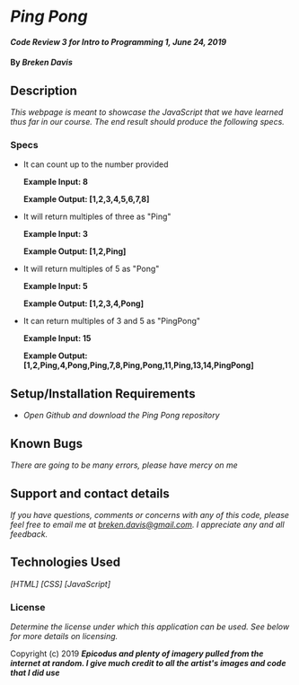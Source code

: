 # _Ping Pong_

#### _Code Review 3 for Intro to Programming 1, June 24, 2019_

#### By _**Breken Davis**_

## Description

_This webpage is meant to showcase the JavaScript that we have learned thus far in our course. The end result should produce the following specs._

### Specs
* It can count up to the number provided

  **Example Input: 8**

  **Example Output: [1,2,3,4,5,6,7,8]**

* It will return multiples of three as "Ping"

  **Example Input: 3**

  **Example Output: [1,2,Ping]**

* It will return multiples of 5 as "Pong"

  **Example Input: 5**

  **Example Output: [1,2,3,4,Pong]**

* It can return multiples of 3 and 5 as "PingPong"

  **Example Input: 15**

  **Example Output: [1,2,Ping,4,Pong,Ping,7,8,Ping,Pong,11,Ping,13,14,PingPong]**

## Setup/Installation Requirements

* _Open Github and download the Ping Pong repository_

## Known Bugs

_There are going to be many errors, please have mercy on me_

## Support and contact details

_If you have questions, comments or concerns with any of this code, please feel free to email me at breken.davis@gmail.com. I appreciate any and all feedback._

## Technologies Used

_[HTML]_
_[CSS]_
_[JavaScript]_

### License

*Determine the license under which this application can be used.  See below for more details on licensing.*

Copyright (c) 2019 **_Epicodus and plenty of imagery pulled from the internet at random. I give much credit to all the artist's images and code that I did use_**

